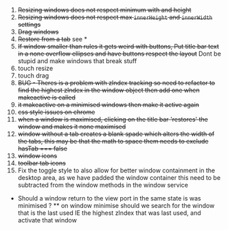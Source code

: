 1) ~~Resizing windows does not respect minimum with and height~~
2) ~~Resizing windows does not respect max `innerHeight` and `innerWidth` settings~~
3) ~~Drag windows~~
4) ~~Restore from a tab~~ see *
5) ~~If window smaller than rules it gets weird with buttons, Put title bar text in a none overflow ellipses and have buttons respect the layout~~ Dont be stupid and make windows that break stuff
6) touch resize
7) touch drag
8) ~~BUG - Theres is a problem with zIndex tracking so need to refactor to find the highest zIndex in the window object then add one when makeactive is called~~
9) ~~it makeactive on a minimised windows then make it active again~~
10) ~~css style issues on chrome~~
11) ~~when a window is maximised, clicking on the title bar 'restores' the window and makes it none maximised~~
12) ~~window without a tab creates a blank spade which alters the width of the tabs, this may be that the math to space them needs to exclude hasTab === false~~
13) ~~window icons~~
14) ~~toolbar tab icons~~
15) Fix the toggle style to also allow for better window containment in the desktop area, as we have padded the window container this need to be subtracted from the window methods in the window service 

* Should a window return to the view port in the same state is was minimised ?
** on window minimise should we search for the window that is the last used IE the highest zIndex that was last used, and activate that window
